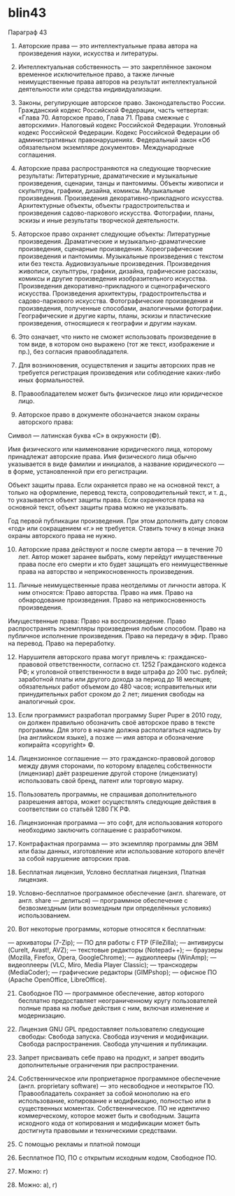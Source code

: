 # blin43

Параграф 43

1. Авторские права — это интеллектуальные права автора на произведения науки, искусства и литературы.

2. Интеллектуальная собственность — это закреплённое законом временное исключительное право, а также личные неимущественные права авторов на результат интеллектуальной деятельности или средства индивидуализации.

3. Законы, регулирующие авторское право. Законодательство России. Гражданский кодекс Российской Федерации, часть четвертая: «Глава 70. Авторское право, Глава 71. Права смежные с авторскими». Налоговый кодекс Российской Федерации. Уголовный кодекс Российской Федерации. Кодекс Российской Федерации об административных правонарушениях. Федеральный закон «Об обязательном экземпляре документов». Международные соглашения.

4. Авторские права распространяются на следующие творческие результаты: Литературные, драматические и музыкальные произведения, сценарии, танцы и пантомимы. Объекты живописи и скульптуры, графики, дизайна, комиксы. Музыкальные произведения. Произведения
декоративно-прикладного искусства. Архитектурные объекты, объекты градостроительства и произведения садово-паркового искусства. Фотографии, планы, эскизы и иные результаты творческой деятельности.

5. Авторское право охраняет следующие объекты: Литературные произведения. Драматические и музыкально-драматические произведения, сценарные произведения. Хореографические произведения и пантомимы. Музыкальные произведения с текстом или без текста. Аудиовизуальные произведения. Произведения живописи, скульптуры, графики, дизайна, графические рассказы, комиксы и другие произведения изобразительного искусства. Произведения декоративно-прикладного и сценографического искусства. Произведения архитектуры, градостроительства и садово-паркового искусства. Фотографические произведения и произведения, полученные способами, аналогичными фотографии. Географические и другие карты, планы, эскизы и пластические произведения, относящиеся к географии и другим наукам.

6. Это означает, что никто не сможет использовать произведение в том виде, в котором оно выражено (тот же текст, изображение и пр.), без согласия правообладателя.

7. Для возникновения, осуществления и защиты авторских прав не требуется регистрация произведения или соблюдение каких-либо иных формальностей.

8. Правообладателем может быть физическое лицо или юридическое лицо.

9. Авторское право в документе обозначается знаком охраны авторского права:

Символ — латинская буква «C» в окружности (©).

Имя физического или наименование юридического лица, которому принадлежат авторские права. Имя физического лица обычно указывается в виде фамилии и инициалов, а название юридического — в форме, установленной при его регистрации.

Объект защиты права. Если охраняется право не на основной текст, а только на оформление, перевод текста, сопроводительный текст, и т. д., то указывается объект защиты права. Если охраняются права на основной текст, объект защиты права можно не указывать. 

Год первой публикации произведения. При этом дополнять дату словом «год» или сокращением «г.» не требуется. Ставить точку в конце знака охраны авторского права не нужно.

10. Авторские права действуют и после смерти автора — в течение 70 лет. Автор может заранее выбрать, кому перейдут имущественные права после его смерти и кто будет защищать его неимущественные права на авторство и неприкосновенность произведения.

11. Личные неимущественные права неотделимы от личности автора. К ним относятся: Право авторства. Право на имя. Право на обнародование произведения. Право на неприкосновенность произведения. 

Имущественные права:  Право на воспроизведение. Право распространять экземпляры произведения любым способом.  Право на публичное исполнение произведения. Право на передачу в эфир.  Право на перевод.  Право на переработку. 

12. Нарушителя авторского права могут привлечь к: гражданско-правовой ответственности, согласно ст. 1252 Гражданского кодекса РФ; к уголовной ответственности в виде штрафа до 200 тыс. рублей; заработной платы или другого дохода за период до 18 месяцев; обязательных работ объемом до 480 часов; исправительных или принудительных работ сроком до 2 лет; лишения свободы на аналогичный срок.

13. Если программист разработал программу Super Puper в 2010 году, он должен правильно обозначить своё авторское право в тексте программы. Для этого в начале должна располагаться надпись by (на английском языке), а позже — имя автора и обозначение копирайта «copyright» ©.

14. Лицензионное соглашение — это гражданско-правовой договор между двумя сторонами, по которому владелец собственности (лицензиар) даёт разрешение другой стороне (лицензиату) использовать свой бренд, патент или торговую марку.

15. Пользователь программы, не спрашивая дополнительного разрешения автора, может осуществлять следующие действия в соответствии со статьёй 1280 ГК РФ.

16. Лицензионная программа — это софт, для использования которого необходимо заключить соглашение с разработчиком.

17. Контрафактная программа — это экземпляр программы для ЭВМ или базы данных, изготовление или использование которого влечёт за собой нарушение авторских прав.

18. Бесплатная лицензия, Условно бесплатная лицензия, Платная лицензия.

19. Условно-бесплатное программное обеспечение (англ. shareware, от англ. share — делиться) — программное обеспечение с безвозмездным (или возмездным при определённых условиях) использованием.

20. Вот некоторые программы, которые относятся к бесплатным:

— архиваторы (7-Zip);
— ПО для работы с FTP (FileZilla);
— антивирусы (CureIt, Avast!, AVZ);
— текстовые редакторы (Notepad++);
— браузеры (Mozilla, Firefox, Opera, GoogleChrome);
— аудиоплееры (WinAmp);
— видеоплееры (VLC, Miro, Media Player Classic);
— транскодеры (MediaCoder);
— графические редакторы (GIMPshop);
— офисное ПО (Apache OpenOffice, LibreOffice).

21. Свободное ПО — программное обеспечение, автор которого бесплатно предоставляет неограниченному кругу пользователей полные права на любые действия с ним, включая изменение и модернизацию.

22. Лицензия GNU GPL предоставляет пользователю следующие свободы: Свобода запуска. Свобода изучения и модификации. Свобода распространения. Свобода улучшения и публикации.

23. Запрет присваивать себе право на продукт, и запрет вводить дополнительные ограничения при распространении.

24. Собственническое или проприетарное программное обеспечение (англ. proprietary software) — это несвободное и неоткрытое ПО. Правообладатель сохраняет за собой монополию на его использование, копирование и модификацию, полностью или в существенных моментах. Собственническое. ПО не идентично коммерческому, которое может быть и свободным. Защита исходного кода от копирования и модификации может быть достигнута правовыми и техническими средствами.

25. С помощью рекламы и платной помощи

26. Бесплатное ПО, ПО с открытым исходным кодом, Свободное ПО.

27. Можно: г)

28. Можно: а), г)

 
   
